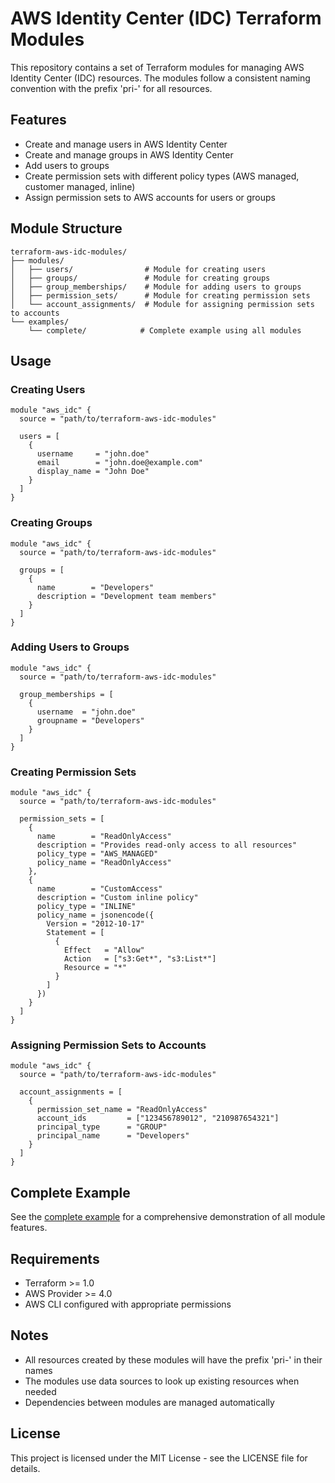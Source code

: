 # AWS Identity Center (IDC) Terraform Modules

This repository contains a set of Terraform modules for managing AWS Identity Center (IDC) resources. The modules follow a consistent naming convention with the prefix 'pri-' for all resources.

## Features

- Create and manage users in AWS Identity Center
- Create and manage groups in AWS Identity Center
- Add users to groups
- Create permission sets with different policy types (AWS managed, customer managed, inline)
- Assign permission sets to AWS accounts for users or groups

## Module Structure

```
terraform-aws-idc-modules/
├── modules/
│   ├── users/                # Module for creating users
│   ├── groups/               # Module for creating groups
│   ├── group_memberships/    # Module for adding users to groups
│   ├── permission_sets/      # Module for creating permission sets
│   └── account_assignments/  # Module for assigning permission sets to accounts
└── examples/
    └── complete/            # Complete example using all modules
```

## Usage

### Creating Users

```hcl
module "aws_idc" {
  source = "path/to/terraform-aws-idc-modules"
  
  users = [
    {
      username     = "john.doe"
      email        = "john.doe@example.com"
      display_name = "John Doe"
    }
  ]
}
```

### Creating Groups

```hcl
module "aws_idc" {
  source = "path/to/terraform-aws-idc-modules"
  
  groups = [
    {
      name        = "Developers"
      description = "Development team members"
    }
  ]
}
```

### Adding Users to Groups

```hcl
module "aws_idc" {
  source = "path/to/terraform-aws-idc-modules"
  
  group_memberships = [
    {
      username  = "john.doe"
      groupname = "Developers"
    }
  ]
}
```

### Creating Permission Sets

```hcl
module "aws_idc" {
  source = "path/to/terraform-aws-idc-modules"
  
  permission_sets = [
    {
      name        = "ReadOnlyAccess"
      description = "Provides read-only access to all resources"
      policy_type = "AWS_MANAGED"
      policy_name = "ReadOnlyAccess"
    },
    {
      name        = "CustomAccess"
      description = "Custom inline policy"
      policy_type = "INLINE"
      policy_name = jsonencode({
        Version = "2012-10-17"
        Statement = [
          {
            Effect   = "Allow"
            Action   = ["s3:Get*", "s3:List*"]
            Resource = "*"
          }
        ]
      })
    }
  ]
}
```

### Assigning Permission Sets to Accounts

```hcl
module "aws_idc" {
  source = "path/to/terraform-aws-idc-modules"
  
  account_assignments = [
    {
      permission_set_name = "ReadOnlyAccess"
      account_ids         = ["123456789012", "210987654321"]
      principal_type      = "GROUP"
      principal_name      = "Developers"
    }
  ]
}
```

## Complete Example

See the [complete example](./examples/complete/main.tf) for a comprehensive demonstration of all module features.

## Requirements

- Terraform >= 1.0
- AWS Provider >= 4.0
- AWS CLI configured with appropriate permissions

## Notes

- All resources created by these modules will have the prefix 'pri-' in their names
- The modules use data sources to look up existing resources when needed
- Dependencies between modules are managed automatically

## License

This project is licensed under the MIT License - see the LICENSE file for details.
